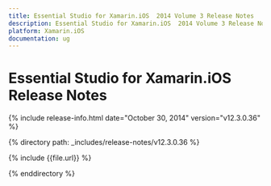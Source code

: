 ```yaml
---
title: Essential Studio for Xamarin.iOS  2014 Volume 3 Release Notes  
description: Essential Studio for Xamarin.iOS  2014 Volume 3 Release Notes  
platform: Xamarin.iOS
documentation: ug
---
```


# Essential Studio for Xamarin.iOS  Release Notes  

{% include release-info.html date="October 30, 2014"  version="v12.3.0.36" %} 


{% directory path: _includes/release-notes/v12.3.0.36 %}

{% include {{file.url}} %}

{% enddirectory %}